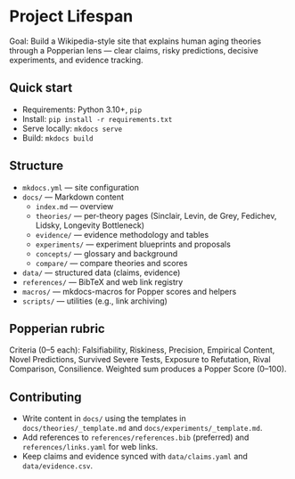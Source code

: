 Project Lifespan
================

Goal: Build a Wikipedia-style site that explains human aging theories through a Popperian lens — clear claims, risky predictions, decisive experiments, and evidence tracking.

Quick start
-----------

- Requirements: Python 3.10+, `pip`
- Install: `pip install -r requirements.txt`
- Serve locally: `mkdocs serve`
- Build: `mkdocs build`

Structure
---------

- `mkdocs.yml` — site configuration
- `docs/` — Markdown content
  - `index.md` — overview
  - `theories/` — per-theory pages (Sinclair, Levin, de Grey, Fedichev, Lidsky, Longevity Bottleneck)
  - `evidence/` — evidence methodology and tables
  - `experiments/` — experiment blueprints and proposals
  - `concepts/` — glossary and background
  - `compare/` — compare theories and scores
- `data/` — structured data (claims, evidence)
- `references/` — BibTeX and web link registry
- `macros/` — mkdocs-macros for Popper scores and helpers
- `scripts/` — utilities (e.g., link archiving)

Popperian rubric
----------------

Criteria (0–5 each): Falsifiability, Riskiness, Precision, Empirical Content, Novel Predictions, Survived Severe Tests, Exposure to Refutation, Rival Comparison, Consilience. Weighted sum produces a Popper Score (0–100).

Contributing
------------

- Write content in `docs/` using the templates in `docs/theories/_template.md` and `docs/experiments/_template.md`.
- Add references to `references/references.bib` (preferred) and `references/links.yaml` for web links.
- Keep claims and evidence synced with `data/claims.yaml` and `data/evidence.csv`.

